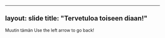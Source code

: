 ---
layout: slide
title: "Tervetuloa toiseen diaan!"
----
Muutin tämän
Use the left arrow to go back!

